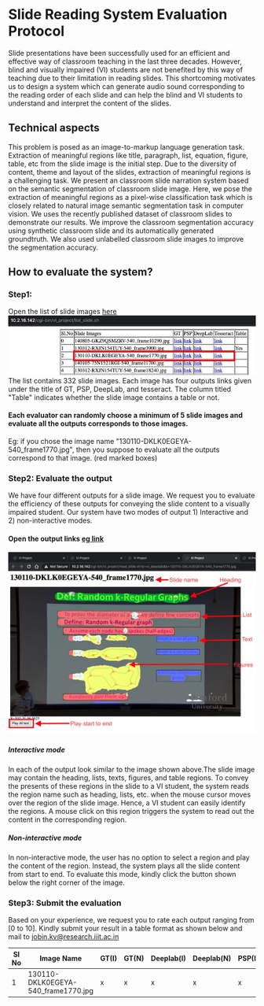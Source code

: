 # Slide Reading System Evaluation Protocol
Slide presentations have been successfully used for an efficient and effective way of classroom teaching in the last three decades. However, blind and visually impaired (VI) students are not benefited by this way of teaching due to their limitation in reading slides. This shortcoming motivates us to design a system which can generate audio sound corresponding to the reading order of each slide and can help the blind and VI students to understand and interpret the content of the slides. 
## Technical aspects
This problem is posed as an image-to-markup language generation task. Extraction of meaningful regions like title, paragraph, list, equation, figure, table, etc from the slide image is the initial step. Due to the diversity of content, theme and layout of the slides, extraction of meaningful regions is a challenging task. We present an classroom slide narration system based on the semantic segmentation of classroom slide image. Here, we pose the extraction of meaningful regions as a pixel-wise classification task which is closely related to natural image semantic segmentation task in computer vision. 
We uses the recently published dataset of classroom slides to demonstrate our results. We improve the classroom segmentation accuracy using synthetic classroom slide and its automatically generated groundtruth.  We also used unlabelled classroom slide images to improve the segmentation accuracy.

## How to evaluate the system?

### Step1:
Open the list of slide images [here](http://10.2.16.142/cgi-bin/vi_project/list_slide.sh)
![table](tableLists1.jpg)<br/>
The list contains 332 slide images.
Each image has four outputs links given under the title of GT, PSP, DeepLab, and tesseract. The column titled "Table" indicates whether the slide image contains a table or not.<br/>
#### Each evaluator can randomly choose a minimum of 5 slide images and evaluate all the outputs corresponds to those images.
Eg: if you chose the image name "130110-DKLK0EGEYA-540_frame1770.jpg", then you suppose to evaluate all the outputs correspond to that image. (red marked boxes) 

### Step2: Evaluate the output
We have four different outputs for a slide image. We request you to evaluate the efficiency of these outputs for conveying the slide content to a visually impaired student. Our system have two modes of output 1) Interactive and 2) non-interactive modes.
#### Open the output links [eg link](http://10.2.16.142/cgi-bin/vi_project/read_slide.sh?p=vi_deeplab&k=130110-DKLK0EGEYA-540_frame1770.jpg)
![deeplab output](deeplab.jpg)<br/>
##### Interactive mode
In each of the output look similar to the image shown above.The slide image may contain the heading, lists, texts, figures, and table regions.
To convey the presents of these regions in the slide to a VI student, the system reads the region name such as heading, lists, etc. when the mouse cursor moves over the region of the slide image. Hence, a VI student can easily identify the regions. A mouse click on this region triggers the system to read out the content in the corresponding region.
##### Non-interactive mode
In non-interactive mode, the user has no option to select a region and play the content of the region. Instead, the system plays all the slide content from start to end. To evaluate this mode, kindly click the button shown below the right corner of the image.
### Step3: Submit the evaluation
Based on your experience, we request you to rate each output ranging from [0 to 10]. Kindly submit your result in a table format as shown below and mail to jobin.kv@research.iiit.ac.in

Sl No | Image Name | GT(I) | GT(N) | Deeplab(I) | Deeplab(N) | PSP(I) | PSP(N) | Tesseract 
--- | --- | --- | --- |--- |--- |--- |--- |--- 
1 | 130110-DKLK0EGEYA-540_frame1770.jpg | x | x | x | x | x | x | x 

